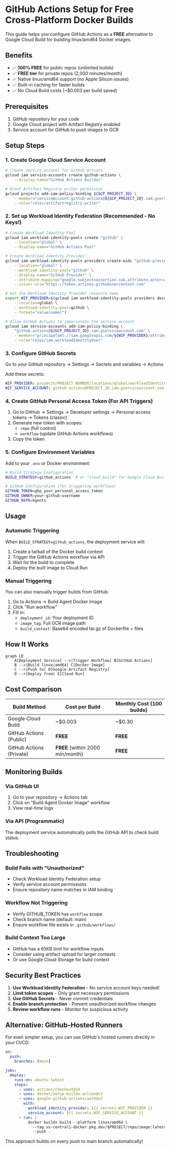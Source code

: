 # GitHub Actions Setup for Free Cross-Platform Docker Builds

This guide helps you configure GitHub Actions as a **FREE** alternative to Google Cloud Build for building linux/amd64 Docker images.

## Benefits
- ✅ **100% FREE** for public repos (unlimited builds)
- ✅ **FREE tier** for private repos (2,000 minutes/month)
- ✅ Native linux/amd64 support (no Apple Silicon issues)
- ✅ Built-in caching for faster builds
- ✅ No Cloud Build costs (~$0.003 per build saved)

## Prerequisites
1. GitHub repository for your code
2. Google Cloud project with Artifact Registry enabled
3. Service account for GitHub to push images to GCR

## Setup Steps

### 1. Create Google Cloud Service Account

```bash
# Create service account for GitHub Actions
gcloud iam service-accounts create github-actions \
    --display-name="GitHub Actions Builder"

# Grant Artifact Registry writer permission
gcloud projects add-iam-policy-binding ${GCP_PROJECT_ID} \
    --member="serviceAccount:github-actions@${GCP_PROJECT_ID}.iam.gserviceaccount.com" \
    --role="roles/artifactregistry.writer"
```

### 2. Set up Workload Identity Federation (Recommended - No Keys!)

```bash
# Create Workload Identity Pool
gcloud iam workload-identity-pools create "github" \
    --location="global" \
    --display-name="GitHub Actions Pool"

# Create Workload Identity Provider
gcloud iam workload-identity-pools providers create-oidc "github-provider" \
    --location="global" \
    --workload-identity-pool="github" \
    --display-name="GitHub Provider" \
    --attribute-mapping="google.subject=assertion.sub,attribute.actor=assertion.actor,attribute.repository=assertion.repository" \
    --issuer-uri="https://token.actions.githubusercontent.com"

# Get the Workload Identity Provider resource name
export WIF_PROVIDER=$(gcloud iam workload-identity-pools providers describe github-provider \
    --location=global \
    --workload-identity-pool=github \
    --format="value(name)")

# Allow GitHub Actions to impersonate the service account
gcloud iam service-accounts add-iam-policy-binding \
    "github-actions@${GCP_PROJECT_ID}.iam.gserviceaccount.com" \
    --member="principalSet://iam.googleapis.com/${WIF_PROVIDER}/attribute.repository/YOUR_GITHUB_USERNAME/kgents" \
    --role="roles/iam.workloadIdentityUser"
```

### 3. Configure GitHub Secrets

Go to your GitHub repository → Settings → Secrets and variables → Actions

Add these secrets:

```yaml
WIF_PROVIDER: projects/PROJECT_NUMBER/locations/global/workloadIdentityPools/github/providers/github-provider
WIF_SERVICE_ACCOUNT: github-actions@PROJECT_ID.iam.gserviceaccount.com
```

### 4. Create GitHub Personal Access Token (For API Triggers)

1. Go to GitHub → Settings → Developer settings → Personal access tokens → Tokens (classic)
2. Generate new token with scopes:
   - `repo` (full control)
   - `workflow` (update GitHub Actions workflows)
3. Copy the token

### 5. Configure Environment Variables

Add to your `.env` or Docker environment:

```bash
# Build Strategy Configuration
BUILD_STRATEGY=github_actions  # or "cloud_build" for Google Cloud Build

# GitHub Configuration (for triggering workflows)
GITHUB_TOKEN=ghp_your_personal_access_token
GITHUB_OWNER=your-github-username
GITHUB_REPO=kgents
```

## Usage

### Automatic Triggering

When `BUILD_STRATEGY=github_actions`, the deployment service will:
1. Create a tarball of the Docker build context
2. Trigger the GitHub Actions workflow via API
3. Wait for the build to complete
4. Deploy the built image to Cloud Run

### Manual Triggering

You can also manually trigger builds from GitHub:

1. Go to Actions → Build Agent Docker Image
2. Click "Run workflow"
3. Fill in:
   - `deployment_id`: Your deployment ID
   - `image_tag`: Full GCR image path
   - `build_context`: Base64 encoded tar.gz of Dockerfile + files

## How It Works

```mermaid
graph LR
    A[Deployment Service] -->|Trigger Workflow| B[GitHub Actions]
    B -->|Build linux/amd64| C[Docker Image]
    C -->|Push to| D[Google Artifact Registry]
    D -->|Deploy from| E[Cloud Run]
```

## Cost Comparison

| Build Method | Cost per Build | Monthly Cost (100 builds) |
|-------------|---------------|------------------------|
| Google Cloud Build | ~$0.003 | ~$0.30 |
| GitHub Actions (Public) | **FREE** | **FREE** |
| GitHub Actions (Private) | **FREE** (within 2000 min/month) | **FREE** |

## Monitoring Builds

### Via GitHub UI
1. Go to your repository → Actions tab
2. Click on "Build Agent Docker Image" workflow
3. View real-time logs

### Via API (Programmatic)
The deployment service automatically polls the GitHub API to check build status.

## Troubleshooting

### Build Fails with "Unauthorized"
- Check Workload Identity Federation setup
- Verify service account permissions
- Ensure repository name matches in IAM binding

### Workflow Not Triggering
- Verify GITHUB_TOKEN has `workflow` scope
- Check branch name (default: main)
- Ensure workflow file exists in `.github/workflows/`

### Build Context Too Large
- GitHub has a 65KB limit for workflow inputs
- Consider using artifact upload for larger contexts
- Or use Google Cloud Storage for build context

## Security Best Practices

1. **Use Workload Identity Federation** - No service account keys needed!
2. **Limit token scopes** - Only grant necessary permissions
3. **Use GitHub Secrets** - Never commit credentials
4. **Enable branch protection** - Prevent unauthorized workflow changes
5. **Review workflow runs** - Monitor for suspicious activity

## Alternative: GitHub-Hosted Runners

For even simpler setup, you can use GitHub's hosted runners directly in your CI/CD:

```yaml
on:
  push:
    branches: [main]

jobs:
  deploy:
    runs-on: ubuntu-latest
    steps:
      - uses: actions/checkout@v4
      - uses: docker/setup-buildx-action@v3
      - uses: google-github-actions/auth@v2
        with:
          workload_identity_provider: ${{ secrets.WIF_PROVIDER }}
          service_account: ${{ secrets.WIF_SERVICE_ACCOUNT }}
      - run: |
          docker buildx build --platform linux/amd64 \
            --tag us-central1-docker.pkg.dev/$PROJECT/repo/image:latest \
            --push .
```

This approach builds on every push to main branch automatically!
